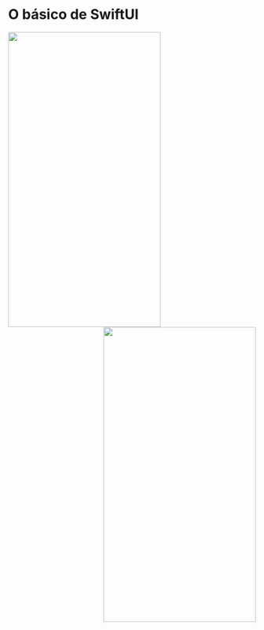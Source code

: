 # O básico de SwiftUI

<img src="https://user-images.githubusercontent.com/56983783/221391230-bba753a7-400c-4d35-84e8-22d92643bc64.png" align="left" width="310" height="600">
<img src="https://user-images.githubusercontent.com/56983783/221391225-c5eadf52-1a3d-48e9-b547-56f4a320e5d6.png" align="right" width="310" height="600">
